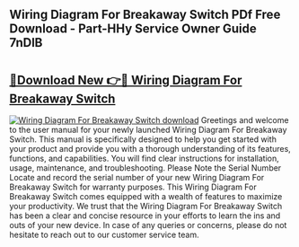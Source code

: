 ## Wiring Diagram For Breakaway Switch PDf Free Download - Part-HHy Service Owner Guide 7nDlB

# <h2><a href="http://dfox5e.blite.top/?on=Wiring+Diagram+For+Breakaway+Switch">🔗Download New 👉🔴 Wiring Diagram For Breakaway Switch</a></h2>

[![Wiring Diagram For Breakaway Switch download](https://i.imgur.com/lujVjoI.png)](http://dfox5e.blite.top/?on=Wiring+Diagram+For+Breakaway+Switch)
Greetings and welcome to the user manual for your newly launched Wiring Diagram For Breakaway Switch. This manual is specifically designed to help you get started with your product and provide you with a thorough understanding of its features, functions, and capabilities. You will find clear instructions for installation, usage, maintenance, and troubleshooting. Please Note the Serial Number Locate and record the serial number of your new Wiring Diagram For Breakaway Switch for warranty purposes. This Wiring Diagram For Breakaway Switch comes equipped with a wealth of features to maximize your productivity. We trust that the Wiring Diagram For Breakaway Switch has been a clear and concise resource in your efforts to learn the ins and outs of your new device. In case of any queries or concerns, please do not hesitate to reach out to our customer service team.
